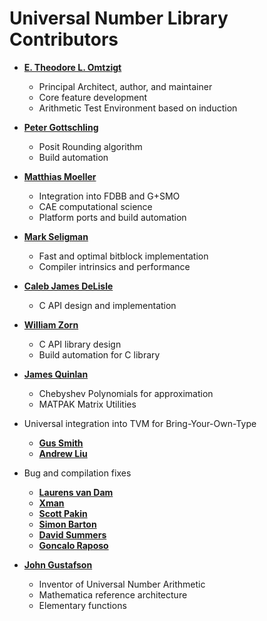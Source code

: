 Universal Number Library Contributors
============================================

* **[E. Theodore L. Omtzigt](https://github.com/Ravenwater)**

  * Principal Architect, author, and maintainer
  * Core feature development
  * Arithmetic Test Environment based on induction

* **[Peter Gottschling](https://github.com/petergottschling)**

  * Posit Rounding algorithm
  * Build automation

* **[Matthias Moeller](https://github.com/mmoelle1)**

  * Integration into FDBB and G+SMO
  * CAE computational science
  * Platform ports and build automation

* **[Mark Seligman](https://github.com/suiji)**

  * Fast and optimal bitblock implementation
  * Compiler intrinsics and performance

* **[Caleb James DeLisle](https://github.com/cjdelisle)**

  * C API design and implementation

* **[William Zorn](https://github.com/billzorn)**

  * C API library design
  * Build automation for C library

* **[James Quinlan](https://github.com/jamesquinlan)**

  * Chebyshev Polynomials for approximation
  * MATPAK Matrix Utilities

* Universal integration into TVM for Bring-Your-Own-Type
  * **[Gus Smith](https://github.com/gussmith23)**
  * **[Andrew Liu](https://github.com/hypercubestart)**

* Bug and compilation fixes
  * **[Laurens van Dam]( https://github.com/lvandam)**
  * **[Xman]( https://github.com/xman)**
  * **[Scott Pakin]( https://github.com/spakin)**
  * **[Simon Barton](https://github.com/mrpnk)**
  * **[David Summers](https://github.com/davidsummers)**
  * **[Goncalo Raposo](https://github.com/gonced8)** 
  
* **[John Gustafson](https://en.wikipedia.org/wiki/John_Gustafson_(scientist))**

  * Inventor of Universal Number Arithmetic
  * Mathematica reference architecture
  * Elementary functions
